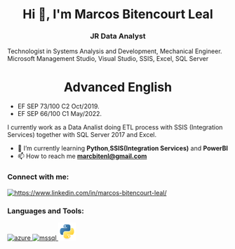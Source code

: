 <h1 align="center">Hi 👋, I'm Marcos Bitencourt Leal</h1>
<h3 align="center">JR Data Analyst</h3>

Technologist in Systems Analysis and Development, Mechanical Engineer.
Microsoft Management Studio, Visual Studio, SSIS, Excel, SQL Server

<h1 align="center">Advanced English</h1>

- EF SEP 73/100 C2 Oct/2019.
- EF SEP 66/100 C1 May/2022.

I currently work as a Data Analist doing ETL process with SSIS (Integration Services) together with SQL Server 2017 and Excel.

- 🌱 I’m currently learning **Python**,**SSIS(Integration Services)** and **PowerBI**
- 📫 How to reach me **marcbitenl@gmail.com**

<h3 align="left">Connect with me:</h3>
<p align="left">
<a href="https://linkedin.com/in/marcos-bitencourt-leal/" target="blank"><img align="center" src="https://raw.githubusercontent.com/rahuldkjain/github-profile-readme-generator/master/src/images/icons/Social/linked-in-alt.svg" alt="https://www.linkedin.com/in/marcos-bitencourt-leal/" height="30" width="40" /></a>
</p>

<h3 align="left">Languages and Tools:</h3>
<p align="left"> <a href="https://azure.microsoft.com/en-in/" target="_blank" rel="noreferrer"> <img src="https://www.vectorlogo.zone/logos/microsoft_azure/microsoft_azure-icon.svg" alt="azure" width="40" height="40"/> </a> <a href="https://www.microsoft.com/en-us/sql-server" target="_blank" rel="noreferrer"> <img src="https://www.svgrepo.com/show/303229/microsoft-sql-server-logo.svg" alt="mssql" width="40" height="40"/> </a> <a href="https://www.python.org" target="_blank" rel="noreferrer"> <img src="https://raw.githubusercontent.com/devicons/devicon/master/icons/python/python-original.svg" alt="python" width="40" height="40"/> </a> </p>
